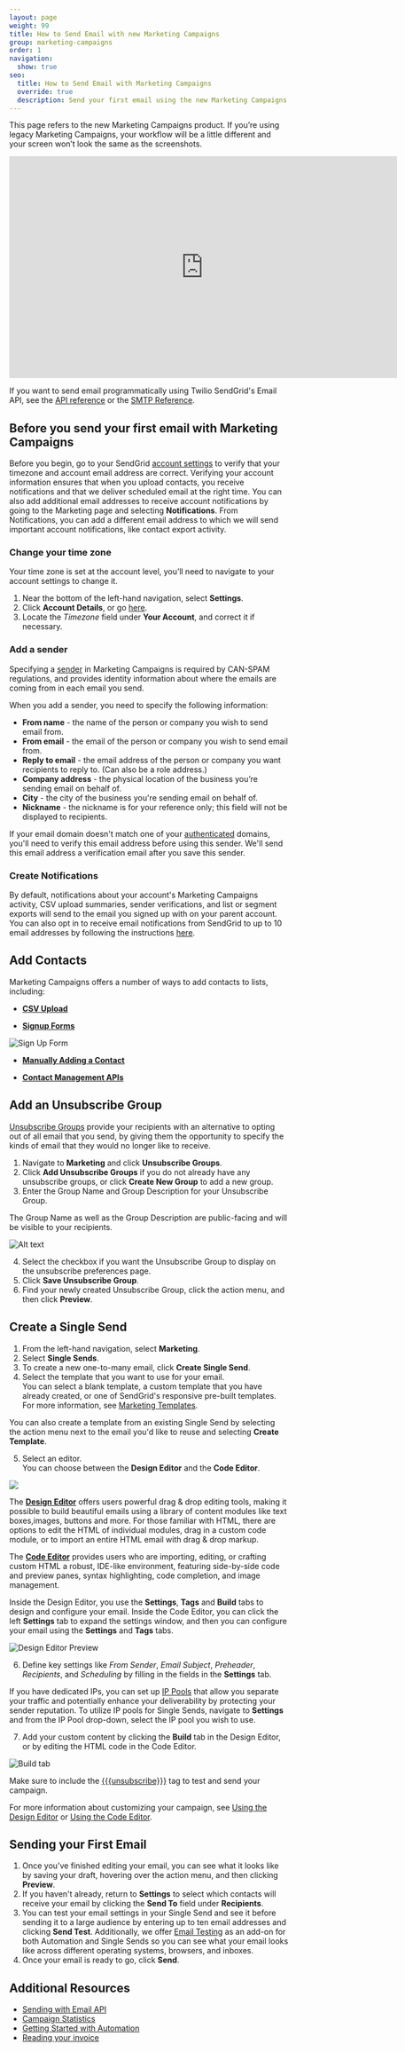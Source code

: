 ```yaml
---
layout: page
weight: 99
title: How to Send Email with new Marketing Campaigns
group: marketing-campaigns
order: 1
navigation:
  show: true
seo:
  title: How to Send Email with Marketing Campaigns
  override: true
  description: Send your first email using the new Marketing Campaigns tool.
---
```

<call-out>

This page refers to the new Marketing Campaigns product. If you’re using legacy Marketing Campaigns, your workflow will be a little different and your screen won’t look the same as the screenshots.

</call-out>

<iframe src="https://player.vimeo.com/video/305551346" width="700" height="400" frameborder="0" webkitallowfullscreen mozallowfullscreen allowfullscreen></iframe>

<call-out>

If you want to send email programmatically using Twilio SendGrid's Email API, see the [API reference]({{root_url}}/api-reference/) or the [SMTP Reference]({{root_url}}/for-developers/sending-email/getting-started-smtp/).

</call-out>

##     Before you send your first email with Marketing Campaigns

<call-out type="warning">

Before you begin, go to your SendGrid [account settings](https://app.sendgrid.com/settings/account) to verify that your timezone and account email address are correct. Verifying your account information ensures that when you upload contacts, you receive notifications and that we deliver scheduled email at the right time. You can also add additional email addresses to receive account notifications by going to the Marketing page and selecting **Notifications**. From Notifications, you can add a different email address to which we will send important account notifications, like contact export activity.

</call-out>

###  Change your time zone

Your time zone is set at the account level, you’ll need to navigate to your account settings to change it.


1. Near the bottom of the left-hand navigation, select **Settings**.
1. Click **Account Details**, or go [here](https://app.sendgrid.com/settings/account).
1. Locate the *Timezone* field under **Your Account**, and correct it if necessary.

### Add a sender

Specifying a [sender]({{root_url}}/ui/sending-email/senders/) in Marketing Campaigns is required by CAN-SPAM regulations, and provides identity information about where the emails are coming from in each email you send.

When you add a sender, you need to specify the following information:

- **From name** - the name of the person or company you wish to send email from.
- **From email** - the email of the person or company you wish to send email from.
- **Reply to email** - the email address of the person or company you want recipients to reply to. (Can also be a role address.)
- **Company address** - the physical location of the business you’re sending email on behalf of.
- **City** - the city of the business you're sending email on behalf of.
- **Nickname** - the nickname is for your reference only; this field will not be displayed to recipients.

<call-out>

If your email domain doesn't match one of your [authenticated]({{root_url}}/ui/account-and-settings/how-to-set-up-domain-authentication/) domains, you'll need to verify this email address before using this sender. We'll send this email address a verification email after you save this sender.

</call-out>

### Create Notifications

By default, notifications about your account's Marketing Campaigns activity, CSV upload summaries, sender verifications, and list or segment exports will send to the email you signed up with on your parent account. You can also opt in to receive email notifications from SendGrid to up to 10 email addresses by following the instructions [here]({{root_url}}/ui/account-and-settings/notifications/).

## Add Contacts

Marketing Campaigns offers a number of ways to add contacts to lists, including:

- [**CSV Upload**]({{root_url}}/ui/managing-contacts/create-and-manage-contacts/#upload-a-csv/)

- [**Signup Forms**]({{root_url}}/ui/managing-contacts/create-and-manage-contacts/#create-a-signup-form/)

![]({{root_url}}/img/sign-up-form.png "Sign Up Form")

- [**Manually Adding a Contact**]({{root_url}/https://sendgrid.com/docs/ui/managing-contacts/create-and-manage-contacts/#add-manually)

- [**Contact Management APIs**](https://sendgrid.api-docs.io/v3.0/contacts/)

## Add an Unsubscribe Group

[Unsubscribe Groups]({{root_url}}/ui/sending-email/create-and-manage-unsubscribe-groups/) provide your recipients with an alternative to opting out of all email that you send, by giving them the opportunity to specify the kinds of email that they would no longer like to receive.

1. Navigate to **Marketing** and click **Unsubscribe Groups**.
1. Click **Add Unsubscribe Groups** if you do not already have any unsubscribe groups, or click **Create New Group** to add a new group.
1. Enter the Group Name and Group Description for your Unsubscribe Group.

<call-out type="warning">

The Group Name as well as the Group Description are public-facing and will be visible to your recipients.

</call-out>

![]({{root_url}}/img/unsubscribe-group-example.png "Alt text")

4. Select the checkbox if you want the Unsubscribe Group to display on the unsubscribe preferences page.
5. Click **Save Unsubscribe Group**.
6. Find your newly created Unsubscribe Group, click the action menu, and then click **Preview**.

## Create a Single Send

1. From the left-hand navigation, select **Marketing**.
1. Select **Single Sends**.
1. To create a new one-to-many email, click **Create Single Send**.
1. Select the template that you want to use for your email.
<br> You can select a blank template, a custom template that you have already created, or one of SendGrid's responsive pre-built templates. For more information, see [Marketing Templates]({{root_url}}/ui/sending-email/working-with-marketing-templates/).

<call-out>

You can also create a template from an existing Single Send by selecting the action menu next to the email you'd like to reuse and selecting **Create Template**.

</call-out>

5. Select an editor.
<br> You can choose between the **Design Editor** and the **Code Editor**.

![]({{root_url}}/img/choose-editor.png)

<call-out>

The [**Design Editor**]({{root_url}}/ui/sending-email/editor/#the-design-editor) offers users powerful drag & drop editing tools, making it possible to build beautiful emails using a library of content modules like text boxes,images, buttons and more. For those familiar with HTML, there are options to edit the HTML of individual modules, drag in a custom code module, or to import an entire HTML email with drag & drop markup.

The [**Code Editor**]({{root_url}}/ui/sending-email/editor/#the-code-editor) provides users who are importing, editing, or crafting custom HTML a robust, IDE-like environment, featuring side-by-side code and preview panes, syntax highlighting, code completion, and image management.

</call-out>

Inside the Design Editor, you use the **Settings**, **Tags** and **Build** tabs to design and configure your email.
Inside the Code Editor, you can click the left **Settings** tab to expand the settings window, and then you can configure your email using the **Settings** and **Tags** tabs.

![]({{root_url}}/img/design-editor-preview.png "Design Editor Preview")

6. Define key settings like *From Sender*, *Email Subject*, *Preheader*, *Recipients*, and *Scheduling* by filling in the fields in the **Settings** tab.

<call-out>

If you have dedicated IPs, you can set up [IP Pools]({{root_url}}/ui/account-and-settings/ip-pools/) that allow you separate your traffic and potentially enhance your deliverability by protecting your sender reputation. To utilize IP pools for Single Sends, navigate to **Settings** and from the IP Pool drop-down, select the IP pool you wish to use.

</call-out>

7. Add your custom content by clicking the **Build** tab in the Design Editor, or by editing the HTML code in the Code Editor.

![]({{root_url}}/img/build-tab.png "Build tab")

<call-out>

Make sure to include the [{{{unsubscribe}}}]({{root_url}}/ui/sending-email/create-and-manage-unsubscribe-groups/) tag to test and send your campaign.

For more information about customizing your campaign, see [Using the Design Editor]({{root_url}}/ui/sending-email/editor/#the-design-editor) or [Using the Code Editor]({{root_url}}/ui/sending-email/editor/#the-code-editor).

</call-out>

## Sending your First Email

1. Once you’ve finished editing your email, you can see what it looks like by saving your draft, hovering over the action menu, and then clicking **Preview**.
2. If you haven't already, return to **Settings** to select which contacts will receive your email by clicking the **Send To** field under **Recipients**.
3. You can test your email settings in your Single Send and see it before sending it to a large audience by entering up to ten email addresses and clicking **Send Test**. Additionally, we offer [Email Testing]({{root_url}}/ui/sending-email/email-testing/) as an add-on for both Automation and Single Sends so you can see what your email looks like across different operating systems, browsers, and inboxes.
4. Once your email is ready to go, click **Send**.

 ##	Additional Resources

- [Sending with Email API]({{root_url}}/for-developers/sending-email/api-getting-started/)
- [Campaign Statistics]({{root_url}}/ui/analytics-and-reporting/marketing-campaigns-stats/)
- [Getting Started with Automation]({{root_url}}/ui/sending-email/getting-started-with-automation/)
- [Reading your invoice]({{root_url}}/ui/account-and-settings/reading-your-invoice/)

